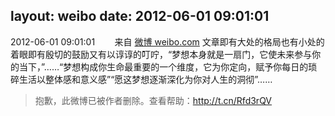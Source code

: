 layout: weibo
date: 2012-06-01 09:01:01
---
<meta name="referrer" content="no-referrer" />

2012-06-01 09:01:01  &nbsp;&nbsp;&nbsp;&nbsp;&nbsp;&nbsp; 来自 <a href="http://weibo.com/" rel="nofollow">微博 weibo.com</a>
文章即有大处的格局也有小处的着眼即有殷切的鼓励又有以谆谆的叮咛，“梦想本身就是一扇门，它使未来参与你的当下，”……“梦想构成你生命最重要的一个维度，它为你定向，赋予你每日的琐碎生活以整体感和意义感”“愿这梦想逐渐深化为你对人生的洞彻”……
>  抱歉，此微博已被作者删除。查看帮助：http://t.cn/Rfd3rQV

